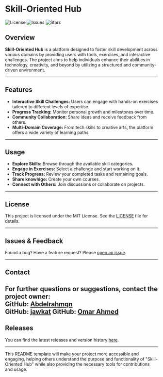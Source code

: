 # Skill-Oriented Hub

![License](https://img.shields.io/github/license/Abdelrahmqn/Skill-Oriented-Hub) ![Issues](https://img.shields.io/github/issues/Abdelrahmqn/Skill-Oriented-Hub) ![Stars](https://img.shields.io/github/stars/Abdelrahmqn/Skill-Oriented-Hub)

## Overview

**Skill-Oriented Hub** is a platform designed to foster skill development across various domains by providing users with tools, exercises, and interactive challenges. The project aims to help individuals enhance their abilities in technology, creativity, and beyond by utilizing a structured and community-driven environment.

---

## Features

- **Interactive Skill Challenges:** Users can engage with hands-on exercises tailored to different levels of expertise.
- **Progress Tracking:** Monitor personal growth and milestones over time.
- **Community Collaboration:** Share ideas and receive feedback from others.
- **Multi-Domain Coverage:** From tech skills to creative arts, the platform offers a wide variety of learning paths.

---

## Usage

- **Explore Skills:** Browse through the available skill categories.
- **Engage in Exercises:** Select a challenge and start working on it.
- **Track Progress:** Review your completed tasks and remaining goals.
- **Share knowldge:** Create your own courses.
- **Connect with Others:** Join discussions or collaborate on projects.

---

## License

This project is licensed under the MIT License. See the [LICENSE](https://github.com/Abdelrahmqn/Skill-Oriented-Hub/blob/main/LICENSE) file for details.

---

## Issues & Feedback

Found a bug? Have a feature request? Please [open an issue](https://github.com/Abdelrahmqn/Skill-Oriented-Hub/issues).

---

## Contact

For further questions or suggestions, contact the project owner:  
**GitHub:** [Abdelrahmqn](https://github.com/Abdelrahmqn)  
**GitHub:** [jawkat](https://github.com/jawkat) 
**GitHub:** [Omar Ahmed](https://github.com/Omar2454) 
---

## Releases

You can find the latest releases and version history [here](https://github.com/Abdelrahmqn/Skill-Oriented-Hub/releases).

---

This README template will make your project more accessible and engaging, helping others understand the purpose and functionality of "Skill-Oriented Hub" while also providing the necessary tools for contributions and usage.
